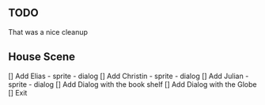 
TODO
----

That was a nice cleanup

House Scene
-----------

[] Add Elias
    - sprite
    - dialog
[] Add Christin
    - sprite
    - dialog
[] Add Julian
    - sprite
    - dialog
[] Add Dialog with the book shelf
[] Add Dialog with the Globe
[] Exit


